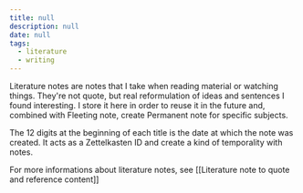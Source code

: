```yaml
---
title: null
description: null
date: null
tags:
  - literature
  - writing
---
```


Literature notes are notes that I take when reading material or watching things. They're not quote, but real reformulation of ideas and sentences I found interesting. I store it here in order to reuse it in the future and, combined with Fleeting note, create Permanent note for specific subjects.

The 12 digits at the beginning of each title is the date at which the note was created. It acts as a Zettelkasten ID and create a kind of temporality with notes.

For more informations about literature notes, see [[Literature note to quote and reference content]]
